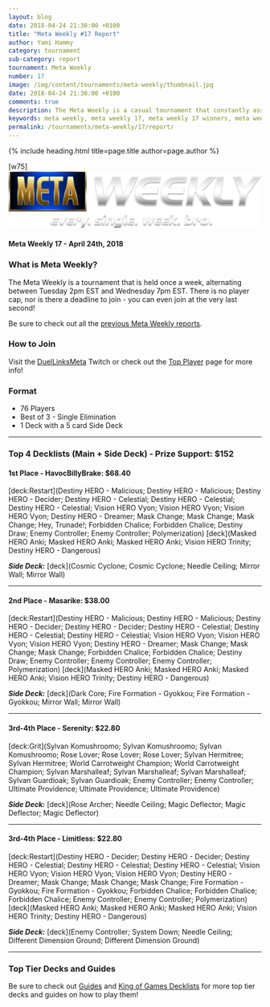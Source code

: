```yaml
---
layout: blog
date: 2018-04-24 21:30:00 +0100
title: "Meta Weekly #17 Report"
author: Yami Hammy
category: tournament
sub-category: report
tournament: Meta Weekly
number: 17
image: /img/content/tournaments/meta-weekly/thumbnail.jpg
date: 2018-04-24 21:30:00 +0100
comments: true
description: The Meta Weekly is a casual tournament that constantly assesses the ever-changing Meta. Check out the report of these top players, their decks, and prizes!
keywords: meta weekly, meta weekly 17, meta weekly 17 winners, meta weekly 17 decks, tournament, Dkayed, duel links meta, geargia, anki, masked heroes, sylvan
permalink: /tournaments/meta-weekly/17/report/
---
```


{% include heading.html title=page.title author=page.author %}

[w75]
![](/img/content/tournaments/meta-weekly/banner.png)

#### Meta Weekly 17 - April 24th, 2018

### What is Meta Weekly?
The Meta Weekly is a tournament that is held once a week, alternating between Tuesday 2pm EST and Wednesday 7pm EST. There is no player cap, nor is there a deadline to join - you can even join at the very last second!

Be sure to check out all the [previous Meta Weekly reports](/tournaments/meta-weekly/).

### How to Join
Visit the [DuelLinksMeta](https://www.twitch.tv/duellinksmeta) Twitch or check out the [Top Player](/discord/) page for more info!

### Format
- 76 Players
- Best of 3 - Single Elimination 
- 1 Deck with a 5 card Side Deck

---

### Top 4 Decklists (Main + Side Deck) - Prize Support: $152

#### 1st Place - HavocBillyBrake: $68.40

[deck:Restart](Destiny HERO - Malicious; Destiny HERO - Malicious; Destiny HERO - Decider; Destiny HERO - Celestial; Destiny HERO - Celestial; Destiny HERO - Celestial; Vision HERO Vyon; Vision HERO Vyon; Vision HERO Vyon; Destiny HERO - Dreamer; Mask Change; Mask Change; Mask Change; Hey, Trunade!; Forbidden Chalice; Forbidden Chalice; Destiny Draw; Enemy Controller; Enemy Controller; Polymerization)
[deck](Masked HERO Anki; Masked HERO Anki; Masked HERO Anki; Vision HERO Trinity; Destiny HERO - Dangerous)

***Side Deck:***
[deck](Cosmic Cyclone; Cosmic Cyclone; Needle Ceiling; Mirror Wall; Mirror Wall)

---

#### 2nd Place - Masarike: $38.00

[deck:Restart](Destiny HERO - Malicious; Destiny HERO - Malicious; Destiny HERO - Decider; Destiny HERO - Decider; Destiny HERO - Celestial; Destiny HERO - Celestial; Destiny HERO - Celestial; Vision HERO Vyon; Vision HERO Vyon; Vision HERO Vyon; Destiny HERO - Dreamer; Mask Change; Mask Change; Mask Change; Forbidden Chalice; Forbidden Chalice; Destiny Draw; Enemy Controller; Enemy Controller; Enemy Controller; Polymerization)
[deck](Masked HERO Anki; Masked HERO Anki; Masked HERO Anki; Vision HERO Trinity; Destiny HERO - Dangerous)

***Side Deck:***
[deck](Dark Core; Fire Formation - Gyokkou; Fire Formation - Gyokkou; Mirror Wall; Mirror Wall)

---

#### 3rd-4th Place - Serenity: $22.80

[deck:Grit](Sylvan Komushroomo; Sylvan Komushroomo; Sylvan Komushroomo; Rose Lover; Rose Lover; Rose Lover; Sylvan Hermitree; Sylvan Hermitree; World Carrotweight Champion; World Carrotweight Champion; Sylvan Marshalleaf; Sylvan Marshalleaf; Sylvan Marshalleaf; Sylvan Guardioak; Sylvan Guardioak; Enemy Controller; Enemy Controller; Ultimate Providence; Ultimate Providence; Ultimate Providence)

***Side Deck:***
[deck](Rose Archer; Needle Ceiling; Magic Deflector; Magic Deflector; Magic Deflector)

---

#### 3rd-4th Place - Limitless: $22.80

[deck:Restart](Destiny HERO - Decider; Destiny HERO - Decider; Destiny HERO - Celestial; Destiny HERO - Celestial; Destiny HERO - Celestial; Vision HERO Vyon; Vision HERO Vyon; Vision HERO Vyon; Destiny HERO - Dreamer; Mask Change; Mask Change; Mask Change; Fire Formation - Gyokkou; Fire Formation - Gyokkou; Forbidden Chalice; Forbidden Chalice; Forbidden Chalice; Enemy Controller; Enemy Controller; Polymerization)
[deck](Masked HERO Anki; Masked HERO Anki; Masked HERO Anki; Vision HERO Trinity; Destiny HERO - Dangerous)

***Side Deck:***
[deck](Enemy Controller; System Down; Needle Ceiling; Different Dimension Ground; Different Dimension Ground)

---

### Top Tier Decks and Guides
Be sure to check out [Guides](/guides/) and [King of Games Decklists](/top-decks/) for more top tier decks and guides on how to play them!